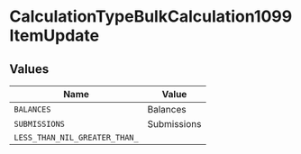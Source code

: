# CalculationTypeBulkCalculation1099ItemUpdate


## Values

| Name                          | Value                         |
| ----------------------------- | ----------------------------- |
| `BALANCES`                    | Balances                      |
| `SUBMISSIONS`                 | Submissions                   |
| `LESS_THAN_NIL_GREATER_THAN_` | <nil>                         |